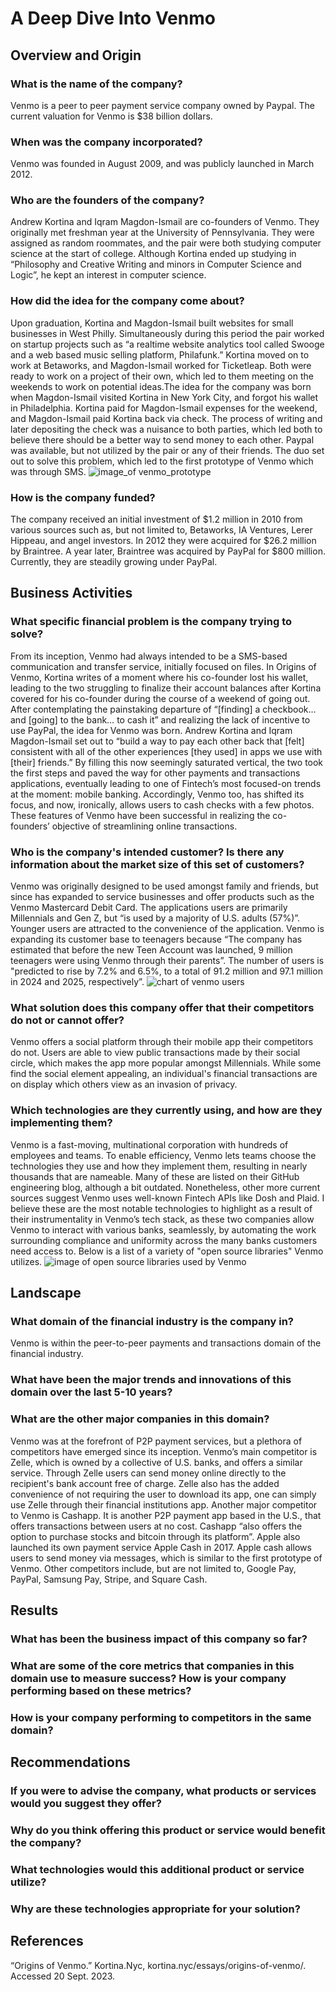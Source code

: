 # **A Deep Dive Into Venmo**

## Overview and Origin
### What is the name of the company?
Venmo is a peer to peer payment service company owned by Paypal. The current valuation for Venmo is $38 billion dollars.

### When was the company incorporated?
Venmo was founded in August 2009, and was publicly launched in March 2012.

### Who are the founders of the company?
Andrew Kortina and Iqram Magdon-Ismail are co-founders of Venmo. They originally met freshman year at the University of Pennsylvania. They were assigned as random roommates, and the pair were both studying computer science at the start of college. Although Kortina ended up studying in “Philosophy and Creative Writing and minors in Computer Science and Logic”, he kept an interest in computer science.

### How did the idea for the company come about?
Upon graduation, Kortina and Magdon-Ismail built websites for small businesses in West Philly. Simultaneously during this period the pair worked on startup projects such as “a realtime
website analytics tool called Swooge and a web based music selling platform, Philafunk.” Kortina moved on to work at Betaworks, and Magdon-Ismail worked for Ticketleap. Both were ready to work on a project of their own, which led to them meeting on the weekends to work on potential ideas.The idea for the company was born when Magdon-Ismail visited Kortina in New York City, and forgot his wallet in Philadelphia. Kortina paid for Magdon-Ismail expenses for the weekend, and Magdon-Ismail paid Kortina back via check. The process of writing and later depositing the check was a nuisance to both parties, which led both to believe there should be a better way to send money to each other. Paypal was available, but not utilized by the pair or any of their friends. The duo set out to solve this problem, which led to the first prototype of Venmo which was through SMS.
![image_of venmo_prototype](venmo_prototype.png)


### How is the company funded?
The company received an initial investment of $1.2 million in 2010 from various sources such as, but not limited to, Betaworks, IA Ventures, Lerer Hippeau, and angel investors. In 2012 they were acquired for $26.2 million by Braintree. A year later, Braintree was acquired by PayPal for $800 million. Currently, they are steadily growing under PayPal.

## Business Activities
### What specific financial problem is the company trying to solve?
From its inception, Venmo had always intended to be a SMS-based communication and transfer service, initially focused on files. In Origins of Venmo, Kortina writes of a moment where his co-founder lost his wallet, leading to the two struggling to finalize their account balances after Kortina covered for his co-founder during the course of a weekend of going out. After contemplating the painstaking departure of “[finding] a checkbook… and [going] to the bank… to cash it” and realizing the lack of incentive to use PayPal, the idea for Venmo was born. Andrew Kortina and Iqram Magdon-Ismail set out to “build a way to pay each other back that [felt] consistent with all of the other experiences [they used] in apps we use with [their] friends.” By filling this now seemingly saturated vertical, the two took the first steps and paved the way for other payments and transactions applications, eventually leading to one of Fintech’s most focused-on trends at the moment: mobile banking. Accordingly, Venmo too, has shifted its focus, and now, ironically, allows users to cash checks with a few photos. These features of Venmo have been successful in realizing the co-founders’ objective of streamlining online transactions.

### Who is the company's intended customer? Is there any information about the market size of this set of customers?
Venmo was originally designed to be used amongst family and friends, but since has expanded to service businesses and offer products such as the Venmo Mastercard Debit Card. The applications users are primarily Millennials and Gen Z, but “is used by a majority of U.S. adults (57%)”. Younger users are attracted to the convenience of the application. Venmo is expanding its customer base to teenagers because “The company has estimated that before the new Teen Account was launched, 9 million teenagers were using Venmo through their parents”. The number of users is "predicted to rise by 7.2% and 6.5%, to a total of 91.2 million and 97.1 million in 2024 and 2025, respectively”.
![chart of venmo users](venmo_users.png)

### What solution does this company offer that their competitors do not or cannot offer?
Venmo offers a social platform through their mobile app their competitors do not. Users are able to view public transactions made by their social circle, which makes the app more popular amongst Millennials. While some find the social element appealing, an individual's financial transactions are on display which others view as an invasion of privacy.

### Which technologies are they currently using, and how are they implementing them?
Venmo is a fast-moving, multinational corporation with hundreds of employees and teams. To enable efficiency, Venmo lets teams choose the technologies they use and how they implement them, resulting in nearly thousands that are nameable. Many of these are listed on their GitHub engineering blog, although a bit outdated. Nonetheless, other more current sources suggest Venmo uses well-known Fintech APIs like Dosh and Plaid. I believe these are the most notable technologies to highlight as a result of their instrumentality in Venmo’s tech stack, as these two companies allow Venmo to interact with various banks, seamlessly, by automating the work surrounding compliance and uniformity across the many banks customers need access to. Below is a list of a variety of "open source libraries" Venmo utilizes. 
![image of open source libraries used by Venmo](venmo_tech.png)


## Landscape
### What domain of the financial industry is the company in?
Venmo is within the peer-to-peer payments and transactions domain of the financial industry.

### What have been the major trends and innovations of this domain over the last 5-10 years?


### What are the other major companies in this domain?
Venmo was at the forefront of P2P payment services, but a plethora of competitors have emerged since its inception. Venmo’s main competitor is Zelle, which is owned by a collective of U.S. banks, and offers a similar service. Through Zelle users can send money online directly to the recipient's bank account free of charge. Zelle also has the added convenience of not requiring the user to download its app, one can simply use Zelle through their financial institutions app. Another major competitor to Venmo is Cashapp. It is another P2P payment app based in the U.S., that offers transactions between users at no cost. Cashapp “also offers the option to purchase stocks and bitcoin through its platform”. Apple also launched its own payment service Apple Cash in 2017. Apple cash allows users to send money via messages, which is similar to the first prototype of Venmo. Other competitors include, but are not limited to, Google Pay, PayPal, Samsung Pay, Stripe, and Square Cash. 


## Results
### What has been the business impact of this company so far?

### What are some of the core metrics that companies in this domain use to measure success? How is your company performing based on these metrics?

### How is your company performing to competitors in the same domain?

## Recommendations
### If you were to advise the company, what products or services would you suggest they offer?

### Why do you think offering this product or service would benefit the company?

### What technologies would this additional product or service utilize?

### Why are these technologies appropriate for your solution?










## References
“Origins of Venmo.” Kortina.Nyc, kortina.nyc/essays/origins-of-venmo/. Accessed 20 Sept. 2023. 

